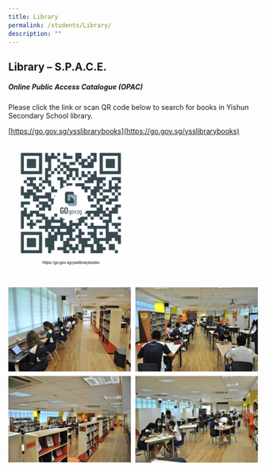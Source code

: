 ```yaml
---
title: Library
permalink: /students/Library/
description: ""
---
```

Library – S.P.A.C.E.
-----


##### Online Public Access Catalogue (OPAC)

  

Please click the link or scan QR code below to search for books in Yishun Secondary School library.

[https://go.gov.sg/ysslibrarybooks](https://go.gov.sg/ysslibrarybooks)



<img src="/images/Library-QR-code-276x300.png" style="width:50%">

![](/images/Library.png)